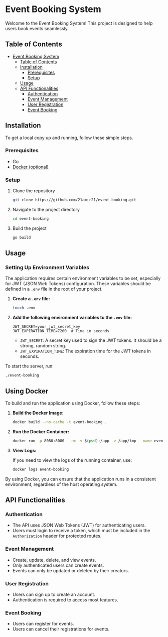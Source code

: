 # Event Booking System

Welcome to the Event Booking System! This project is designed to help users book events seamlessly.

## Table of Contents

- [Event Booking System](#event-booking-system)
  - [Table of Contents](#table-of-contents)
  - [Installation](#installation)
    - [Prerequisites](#prerequisites)
    - [Setup](#setup)
  - [Usage](#usage)
  - [API Functionalities](#api-functionalities)
    - [Authentication](#authentication)
    - [Event Management](#event-management)
    - [User Registration](#user-registration)
    - [Event Booking](#event-booking)

## Installation

To get a local copy up and running, follow these simple steps.

### Prerequisites

- Go
- [Docker (optional)](#using-docker)

### Setup

1. Clone the repository

   ```bash
   git clone https://github.com/21amir21/event-booking.git
   ```

2. Navigate to the project directory

   ```bash
   cd event-booking
   ```

3. Build the project

   ```bash
   go build
   ```

## Usage

### Setting Up Environment Variables

The application requires certain environment variables to be set, especially for JWT (JSON Web Tokens) configuration. These variables should be defined in a `.env` file in the root of your project.

1. **Create a `.env` file:**

   ```bash
   touch .env
   ```

2. **Add the following environment variables to the `.env` file:**

   ```env
   JWT_SECRET=your_jwt_secret_key
   JWT_EXPIRATION_TIME=7200  # Time in seconds
   ```

   - `JWT_SECRET`: A secret key used to sign the JWT tokens. It should be a strong, random string.
   - `JWT_EXPIRATION_TIME`: The expiration time for the JWT tokens in seconds.

To start the server, run:

```bash
./event-booking
```

## Using Docker

To build and run the application using Docker, follow these steps:

1. **Build the Docker Image:**

   ```bash
   docker build --no-cache -t event-booking .
   ```

2. **Run the Docker Container:**

   ```bash
   docker run -p 8080:8080 --rm -v $(pwd):/app -v /app/tmp --name event-booking event-booking
   ```

3. **View Logs:**

   If you need to view the logs of the running container, use:

   ```bash
   docker logs event-booking
   ```

By using Docker, you can ensure that the application runs in a consistent environment, regardless of the host operating system.

## API Functionalities

### Authentication

- The API uses JSON Web Tokens (JWT) for authenticating users.
- Users must login to receive a token, which must be included in the `Authorization` header for protected routes.

### Event Management

- Create, update, delete, and view events.
- Only authenticated users can create events.
- Events can only be updated or deleted by their creators.

### User Registration

- Users can sign up to create an account.
- Authentication is required to access most features.

### Event Booking

- Users can register for events.
- Users can cancel their registrations for events.
